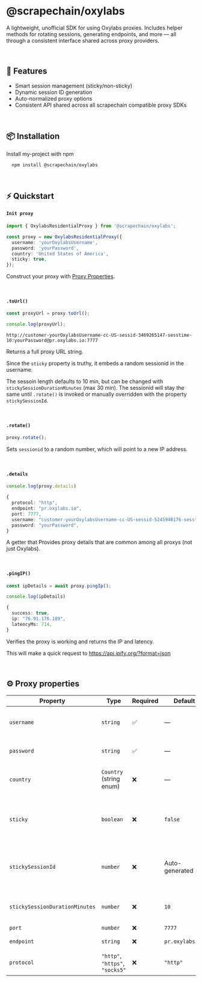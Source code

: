 
# @scrapechain/oxylabs

A lightweight, unofficial SDK for using Oxylabs proxies.
Includes helper methods for rotating sessions, generating endpoints, and more  — all through a consistent interface shared across proxy providers.

<br/>

## 🚀 Features
- Smart session management (sticky/non-sticky)
- Dynamic session ID generation
- Auto-normalized proxy options
- Consistent API shared across all scrapechain compatible proxy SDKs

<br/>

## 📦 Installation
Install my-project with npm
```bash
  npm install @scrapechain/oxylabs
```

<br/>

## ⚡ Quickstart
#### `Init proxy`

```ts
import { OxylabsResidentialProxy } from '@scrapechain/oxylabs';

const proxy = new OxylabsResidentialProxy({
  username: 'yourOxylabsUsername',
  password: 'yourPassword',
  country: 'United States of America',
  sticky: true,
});
```

Construct your proxy with [Proxy Properties](#️-proxy-properties).

<br/>

#### `.toUrl()`
```ts
const proxyUrl = proxy.toUrl();

console.log(proxyUrl);
```
```text
http://customer-yourOxylabsUsername-cc-US-sessid-3469265147-sesstime-10:yourPassword@pr.oxylabs.io:7777
```
Returns a full proxy URL string.

Since the `sticky` property is truthy, it embeds a random sessionid in the username.

The sessoin length defaults to 10 min, but can be changed with `stickySessionDurationMinutes` (max 30 min). The sessionid will stay the same until `.rotate()` is invoked or manually overridden with the property `stickySessionId`.

<br/>

#### `.rotate()`
```ts
proxy.rotate();
```
Sets `sessionid` to a random number, which will point to a new IP address.

<br/>

#### `.details`
```ts
console.log(proxy.details)

```
```ts
{
  protocol: "http",
  endpoint: "pr.oxylabs.io",
  port: 7777,
  username: "customer-yourOxylabsUsername-cc-US-sessid-5245948176-sesstime-10",
  password: "yourPassword",
}
```
A getter that Provides proxy details that are common among all proxys (not just Oxylabs).

<br/>

#### `.pingIP()`
```ts
const ipDetails = await proxy.pingIp();

console.log(ipDetails)
```
```ts
{
  success: true,
  ip: "76.91.176.189",
  latencyMs: 714,
}
```
Verifies the proxy is working and returns the IP and latency.

This will make a quick request to https://api.ipify.org/?format=json



<br/>

## ⚙️ Proxy properties
| Property | Type | Required | Default | Description                                                                 |
|--------------------------------|-----------------------------------|----------|------------------|-----------------------------------------------------------------------------|
| `username`                    | `string`                          | ✅       | —                | Your Oxylabs customer username.                                             |
| `password`                    | `string`                          | ✅       | —                | Your Oxylabs password.                                                      |
| `country`                     | `Country` (string enum)           | ❌       | —                | Country to geo-target the proxy IP.                                         |
| `sticky`                      | `boolean`                         | ❌       | `false`          | Enables sticky sessions (same IP across requests).                          |
| `stickySessionId`             | `number`                          | ❌       | Auto-generated   | Custom session ID for sticky mode (optional override).                      |
| `stickySessionDurationMinutes`| `number`                          | ❌       | `10`             | Duration of sticky session in minutes.                                      |
| `port`                        | `number`                          | ❌       | `7777`           | Proxy port.                                                                 |
| `endpoint`                    | `string`                          | ❌       | `pr.oxylabs.io`  | Proxy hostname.                                                              |
| `protocol`                    | `"http"`, `"https"`, `"socks5"`   | ❌       | `"http"`         | Proxy protocol to use.                                                      |